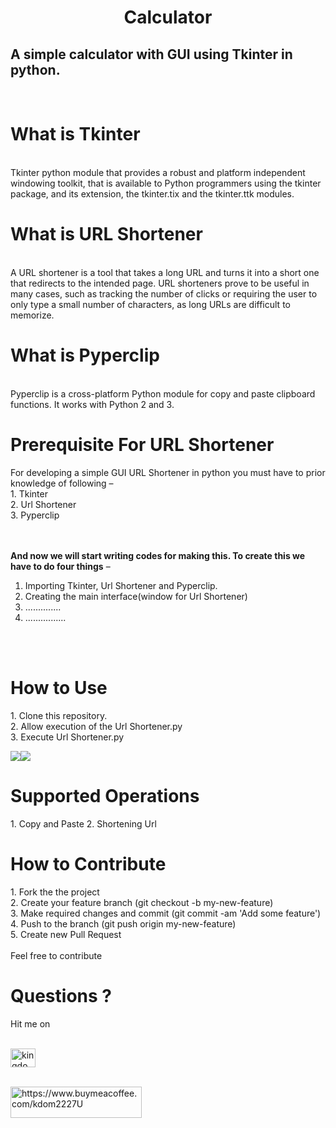 ﻿<center><h1>Calculator</h1></center>
<h2>A simple calculator with GUI using Tkinter in python.</h2>
<br> 
<h1>What is Tkinter</h1><br>
Tkinter python module that provides a robust and platform independent windowing toolkit, that is available to Python programmers using the tkinter package, and its extension, the tkinter.tix and the tkinter.ttk modules.
<br>
<h1>What is URL Shortener</h1><br>
A URL shortener is a tool that takes a long URL and turns it into a short one that redirects to the intended page. URL shorteners prove to be useful in many cases, such as tracking the number of clicks or requiring the user to only type a small number of characters, as long URLs are difficult to memorize.
<br>
<h1>What is Pyperclip</h1><br>
Pyperclip is a cross-platform Python module for copy and paste clipboard functions. It works with Python 2 and 3.
<br>
<h1>Prerequisite For URL Shortener</h1>
For developing a simple GUI URL Shortener in python you must have to prior knowledge of following –<br>
1. Tkinter<br>
2. Url Shortener<br>
3. Pyperclip<br>

<br><br>
<b>And now we will start writing codes for making this. To create this we have to do four things</b> –<br>
1. Importing Tkinter, Url Shortener and Pyperclip.<br>
2. Creating the main interface(window for Url Shortener)<br>
3. ..............<br>
4. ................
<br>
<br>
<h1>How to Use</h1>
<p>
1. Clone this repository.<br>
2. Allow execution of the Url Shortener.py<br>
3. Execute Url Shortener.py<br>
</p>
<img src="images/cal-1.png"><img src="images/cal-2.png">
<br>
<h1>Supported Operations</h1>
1. Copy and Paste
2. Shortening Url

<h1>How to Contribute</h1>
<p>
1. Fork the the project<br>
2. Create your feature branch (git checkout -b my-new-feature)<br>
3. Make required changes and commit (git commit -am 'Add some feature')<br>
4. Push to the branch (git push origin my-new-feature)<br>
5. Create new Pull Request<br>
<br>
  Feel free to contribute
</p>
 
<h1>Questions ?</h1>
<p>Hit me on</p><br>
<a href="https://twitter.com/kingdom2203" target="blank"><img align="center" src="https://raw.githubusercontent.com/rahuldkjain/github-profile-readme-generator/master/src/images/icons/Social/twitter.svg" alt="kingdom2203" height="30" width="40" /></a>
<br>
<br>
<p><a href="https://www.buymeacoffee.com/https://www.buymeacoffee.com/kdom2227U"> <img align="left" src="https://cdn.buymeacoffee.com/buttons/v2/default-yellow.png" height="50" width="210" alt="https://www.buymeacoffee.com/kdom2227U" /></a></p><br><br>

